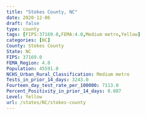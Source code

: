 ```yaml
---
title: "Stokes County, NC"
date: 2020-12-06
draft: false
type: county
tags: [FIPS:37169.0,FEMA:4.0,Medium metro,Yellow]
categories: [NC]
County: Stokes County
State: NC
FIPS: 37169.0
FEMA_Region: 4.0
Population: 45591.0
NCHS_Urban_Rural_Classification: Medium metro
Tests_in_prior_14_days: 3243.0
Fourteen_day_test_rate_per_100000: 7113.0
Percent_Positivity_in_prior_14_days: 0.087
Level: Yellow
url: /states/NC/stokes-county
---
```



